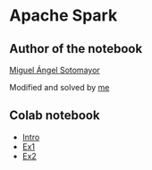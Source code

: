 # Apache Spark

## Author of the notebook

[Miguel Ángel Sotomayor](https://github.com/masfworld)

Modified and solved by [me](https://github.com/viasmo1)

## Colab notebook

* [Intro](Intro_Apache_Spark.ipynb)
* [Ex1](Ejercicio_1_Sesión_14_Spark_SQL.ipynb)
* [Ex2](02_Spark_SQL_Advanced_Solution.ipynb)
